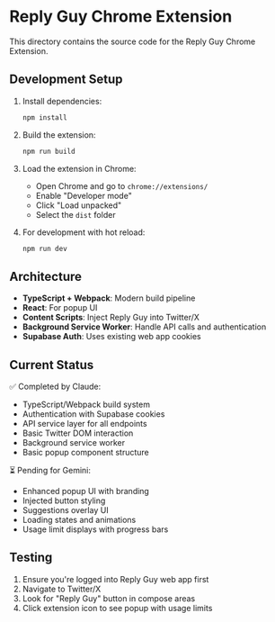 # Reply Guy Chrome Extension

This directory contains the source code for the Reply Guy Chrome Extension.

## Development Setup

1. Install dependencies:
   ```bash
   npm install
   ```

2. Build the extension:
   ```bash
   npm run build
   ```

3. Load the extension in Chrome:
   - Open Chrome and go to `chrome://extensions/`
   - Enable "Developer mode" 
   - Click "Load unpacked"
   - Select the `dist` folder

4. For development with hot reload:
   ```bash
   npm run dev
   ```

## Architecture

- **TypeScript + Webpack**: Modern build pipeline
- **React**: For popup UI
- **Content Scripts**: Inject Reply Guy into Twitter/X
- **Background Service Worker**: Handle API calls and authentication
- **Supabase Auth**: Uses existing web app cookies

## Current Status

✅ Completed by Claude:
- TypeScript/Webpack build system
- Authentication with Supabase cookies
- API service layer for all endpoints
- Basic Twitter DOM interaction
- Background service worker
- Basic popup component structure

⏳ Pending for Gemini:
- Enhanced popup UI with branding
- Injected button styling
- Suggestions overlay UI
- Loading states and animations
- Usage limit displays with progress bars

## Testing

1. Ensure you're logged into Reply Guy web app first
2. Navigate to Twitter/X
3. Look for "Reply Guy" button in compose areas
4. Click extension icon to see popup with usage limits
